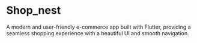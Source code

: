 # Shop_nest
A modern and user-friendly e-commerce app built with Flutter, providing a seamless shopping experience with a beautiful UI and smooth navigation.
